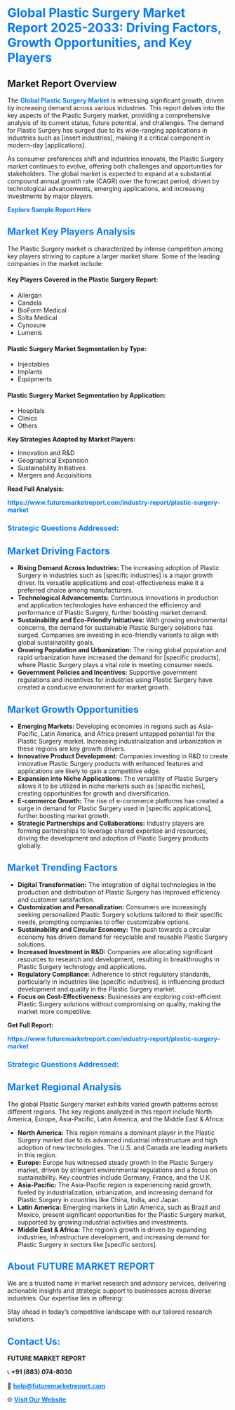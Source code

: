 <h1 style="color: #007BFF;">Global Plastic Surgery Market Report 2025-2033: Driving Factors, Growth Opportunities, and Key Players</h1>

<section id="overview">
<h2>Market Report Overview</h2>
<p>The <a href="https://www.futuremarketreport.com/industry-report/plastic-surgery-market" style="color: #007BFF; text-decoration: none;"><strong>Global Plastic Surgery Market</strong></a> is witnessing significant growth, driven by increasing demand across various industries. This report delves into the key aspects of the Plastic Surgery market, providing a comprehensive analysis of its current status, future potential, and challenges. The demand for Plastic Surgery has surged due to its wide-ranging applications in industries such as [insert industries], making it a critical component in modern-day [applications].</p>
<p>As consumer preferences shift and industries innovate, the Plastic Surgery market continues to evolve, offering both challenges and opportunities for stakeholders. The global market is expected to expand at a substantial compound annual growth rate (CAGR) over the forecast period, driven by technological advancements, emerging applications, and increasing investments by major players.</p>
</section>

<section id="overview">
<p><a href="https://www.futuremarketreport.com/request-sample/reportId=77227" style="color: #007BFF; text-decoration: none;"><strong>Explore Sample Report Here</strong></a></p>
</section>

<section id="key-players">
<h2 style="color: #007BFF;">Market Key Players Analysis</h2>
<p>The Plastic Surgery market is characterized by intense competition among key players striving to capture a larger market share. Some of the leading companies in the market include:</p>
<h4>Key Players Covered in the Plastic Surgery Report:</h4>
<ul><li>Allergan</li><li>Candela</li><li>BioForm Medical</li><li>Solta Medical</li><li>Cynosure</li><li>Lumenis</li></ul>
<h4>Plastic Surgery Market Segmentation by Type:</h4>
<ul><li>Injectables</li><li>Implants</li><li>Equipments</li></ul>

<h4>Plastic Surgery Market Segmentation by Application:</h4>
<ul><li>Hospitals</li><li>Clinics</li><li>Others</li></ul>
<p><strong>Key Strategies Adopted by Market Players:</strong></p>
<ul>
<li>Innovation and R&D</li>
<li>Geographical Expansion</li>
<li>Sustainability Initiatives</li>
<li>Mergers and Acquisitions</li>
</ul>
</section>

<section>
<p><strong>Read Full Analysis: </strong></p><a href="https://www.futuremarketreport.com/industry-report/plastic-surgery-market" style="color: #007BFF; text-decoration: none;"><strong>https://www.futuremarketreport.com/industry-report/plastic-surgery-market</strong></a>
<h3 style="color: #007BFF;">Strategic Questions Addressed:</h3>
</section>

<section id="driving-factors">
<h2 style="color: #007BFF;">Market Driving Factors</h2>
<ul>
<li><strong>Rising Demand Across Industries:</strong> The increasing adoption of Plastic Surgery in industries such as [specific industries] is a major growth driver. Its versatile applications and cost-effectiveness make it a preferred choice among manufacturers.</li>
<li><strong>Technological Advancements:</strong> Continuous innovations in production and application technologies have enhanced the efficiency and performance of Plastic Surgery, further boosting market demand.</li>
<li><strong>Sustainability and Eco-Friendly Initiatives:</strong> With growing environmental concerns, the demand for sustainable Plastic Surgery solutions has surged. Companies are investing in eco-friendly variants to align with global sustainability goals.</li>
<li><strong>Growing Population and Urbanization:</strong> The rising global population and rapid urbanization have increased the demand for [specific products], where Plastic Surgery plays a vital role in meeting consumer needs.</li>
<li><strong>Government Policies and Incentives:</strong> Supportive government regulations and incentives for industries using Plastic Surgery have created a conducive environment for market growth.</li>
</ul>
</section>

<section id="growth-opportunities">
<h2 style="color: #007BFF;">Market Growth Opportunities</h2>
<ul>
<li><strong>Emerging Markets:</strong> Developing economies in regions such as Asia-Pacific, Latin America, and Africa present untapped potential for the Plastic Surgery market. Increasing industrialization and urbanization in these regions are key growth drivers.</li>
<li><strong>Innovative Product Development:</strong> Companies investing in R&D to create innovative Plastic Surgery products with enhanced features and applications are likely to gain a competitive edge.</li>
<li><strong>Expansion into Niche Applications:</strong> The versatility of Plastic Surgery allows it to be utilized in niche markets such as [specific niches], creating opportunities for growth and diversification.</li>
<li><strong>E-commerce Growth:</strong> The rise of e-commerce platforms has created a surge in demand for Plastic Surgery used in [specific applications], further boosting market growth.</li>
<li><strong>Strategic Partnerships and Collaborations:</strong> Industry players are forming partnerships to leverage shared expertise and resources, driving the development and adoption of Plastic Surgery products globally.</li>
</ul>
</section>

<section id="trending-factors">
<h2 style="color: #007BFF;">Market Trending Factors</h2>
<ul>
<li><strong>Digital Transformation:</strong> The integration of digital technologies in the production and distribution of Plastic Surgery has improved efficiency and customer satisfaction.</li>
<li><strong>Customization and Personalization:</strong> Consumers are increasingly seeking personalized Plastic Surgery solutions tailored to their specific needs, prompting companies to offer customizable options.</li>
<li><strong>Sustainability and Circular Economy:</strong> The push towards a circular economy has driven demand for recyclable and reusable Plastic Surgery solutions.</li>
<li><strong>Increased Investment in R&D:</strong> Companies are allocating significant resources to research and development, resulting in breakthroughs in Plastic Surgery technology and applications.</li>
<li><strong>Regulatory Compliance:</strong> Adherence to strict regulatory standards, particularly in industries like [specific industries], is influencing product development and quality in the Plastic Surgery market.</li>
<li><strong>Focus on Cost-Effectiveness:</strong> Businesses are exploring cost-efficient Plastic Surgery solutions without compromising on quality, making the market more competitive.</li>
</ul>
</section>

<section>
<p><strong>Get Full Report: </strong></p><a href="https://www.futuremarketreport.com/industry-report/plastic-surgery-market" style="color: #007BFF; text-decoration: none;"><strong>https://www.futuremarketreport.com/industry-report/plastic-surgery-market</strong></a>
<h3 style="color: #007BFF;">Strategic Questions Addressed:</h3>
</section>


<section id="regional-analysis">
<h2 style="color: #007BFF;">Market Regional Analysis</h2>
<p>The global Plastic Surgery market exhibits varied growth patterns across different regions. The key regions analyzed in this report include North America, Europe, Asia-Pacific, Latin America, and the Middle East & Africa:</p>
<ul>
<li><strong>North America:</strong> This region remains a dominant player in the Plastic Surgery market due to its advanced industrial infrastructure and high adoption of new technologies. The U.S. and Canada are leading markets in this region.</li>
<li><strong>Europe:</strong> Europe has witnessed steady growth in the Plastic Surgery market, driven by stringent environmental regulations and a focus on sustainability. Key countries include Germany, France, and the U.K.</li>
<li><strong>Asia-Pacific:</strong> The Asia-Pacific region is experiencing rapid growth, fueled by industrialization, urbanization, and increasing demand for Plastic Surgery in countries like China, India, and Japan.</li>
<li><strong>Latin America:</strong> Emerging markets in Latin America, such as Brazil and Mexico, present significant opportunities for the Plastic Surgery market, supported by growing industrial activities and investments.</li>
<li><strong>Middle East & Africa:</strong> The region’s growth is driven by expanding industries, infrastructure development, and increasing demand for Plastic Surgery in sectors like [specific sectors].</li>
</ul>
</section>

<footer>
<h2 style="color: #007BFF;">About FUTURE MARKET REPORT</h2>
<p>We are a trusted name in market research and advisory services, delivering actionable insights and strategic support to businesses across diverse industries. Our expertise lies in offering:</p>

<p>Stay ahead in today’s competitive landscape with our tailored research solutions.</p>

<h2 style="color: #007BFF;">Contact Us:</h2>
<p><strong>FUTURE MARKET REPORT</strong></p>
<p>📞 <strong>+91 (883) 074-8030</strong></p>
<p>📧 <strong><a href="mailto:help@futuremarketreport.com" style="color: #007BFF;">help@futuremarketreport.com</a></strong></p>
<p>🌐 <strong><a href="https://www.futuremarketreport.com/" style="color: #007BFF;">Visit Our Website</a></strong></p>
</footer>